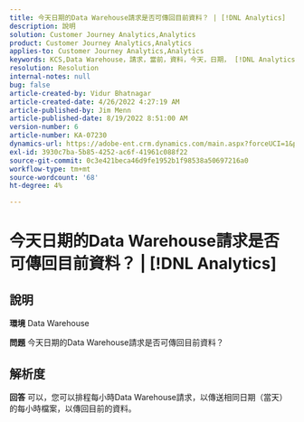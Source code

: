 ```yaml
---
title: 今天日期的Data Warehouse請求是否可傳回目前資料？ | [!DNL Analytics]
description: 說明
solution: Customer Journey Analytics,Analytics
product: Customer Journey Analytics,Analytics
applies-to: Customer Journey Analytics,Analytics
keywords: KCS,Data Warehouse，請求，當前，資料，今天，日期， [!DNL Analytics]
resolution: Resolution
internal-notes: null
bug: false
article-created-by: Vidur Bhatnagar
article-created-date: 4/26/2022 4:27:19 AM
article-published-by: Jim Menn
article-published-date: 8/19/2022 8:51:00 AM
version-number: 6
article-number: KA-07230
dynamics-url: https://adobe-ent.crm.dynamics.com/main.aspx?forceUCI=1&pagetype=entityrecord&etn=knowledgearticle&id=2f170927-19c5-ec11-a7b6-0022480a1004
exl-id: 3930c7ba-5b85-4252-ac6f-41961c088f22
source-git-commit: 0c3e421beca46d9fe1952b1f98538a50697216a0
workflow-type: tm+mt
source-wordcount: '68'
ht-degree: 4%

---
```


# 今天日期的Data Warehouse請求是否可傳回目前資料？ | [!DNL Analytics]

## 說明


<b>環境</b>
Data Warehouse

<b>問題</b>
今天日期的Data Warehouse請求是否可傳回目前資料？


## 解析度


<b>回答</b>
可以，您可以排程每小時Data Warehouse請求，以傳送相同日期（當天）的每小時檔案，以傳回目前的資料。
